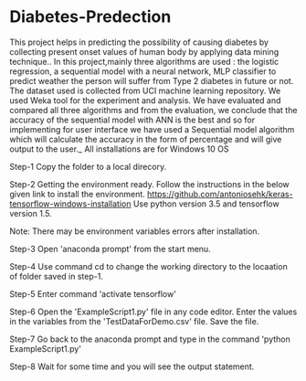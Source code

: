 # Diabetes-Predection
 This project helps in predicting the possibility of causing diabetes by collecting present onset values of human body by applying data mining technique.. In this project,mainly three algorithms are used : the logistic regression, a sequential model with a neural network, MLP classifier to predict weather the person will suffer from Type 2 diabetes in future or not. The dataset used is collected from UCI machine learning repository. We used Weka tool for the experiment and analysis. We have evaluated and compared all three algorithms and from the evaluation, we conclude that the accuracy of the sequential model with ANN is the best and so for implementing for user interface we have used a Sequential model algorithm which will calculate the accuracy in the form of percentage and will give output to the user._
 All installations are for Windows 10 OS

Step-1 	Copy the folder to a local direcory.

Step-2 	Getting the environment ready.
	Follow the instructions in the below given link to install the environment.
	https://github.com/antoniosehk/keras-tensorflow-windows-installation
	Use python version 3.5 and tensorflow version 1.5.

   Note: There may be environment variables errors after installation. 

Step-3 	Open 'anaconda prompt' from the start menu.

Step-4	Use command cd to change the working directory to the locaation of folder saved in step-1.

Step-5	Enter command 'activate tensorflow'

Step-6	Open the 'ExampleScript1.py' file in any code editor.
	Enter the values in the variables from the 'TestDataForDemo.csv' file. Save the file.

Step-7	Go back to the anaconda prompt and type in the command
	'python ExampleScript1.py'

Step-8	Wait for some time and you will see the output statement.
